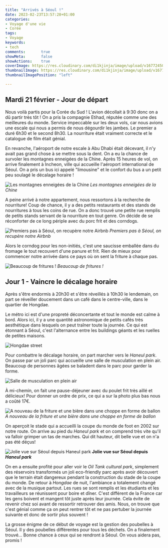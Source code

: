 ```yaml
---
title: "Arrivés à Séoul !"
date: 2023-02-23T13:57:28+01:00
categories:
- Voyage d'une vie
- Corée
tags:
- Voyage
keywords:
- tech
comments:       true
showMeta:       false
showActions:    true
coverImage: https://res.cloudinary.com/di1kjinja/image/upload/v1677245016/post_1/first_day.jpg
thumbnailImage: https://res.cloudinary.com/di1kjinja/image/upload/v1677245016/post_1/first_day.jpg
thumbnailImagePosition: "left"

---
```



## **Mardi 21 février - Jour de départ**

Nous voilà partis pour la Corée du Sud ! L'avion décollait à 9:30 donc on a dû partir très tôt ! On a pris la compagnie Etihad, réputée comme une des meilleures du monde. Service impeccable sur les deux vols, car nous avions une escale qui nous a permis de nous dégourdir les jambes. Le premier a duré 6h30 et le second 8h30. La nourriture était vraiment correcte et le catalogue de film était génial.

En revanche, l'aéroport de notre escale à Abu Dhabi était décevant, il n'y avait pas grand chose à se mettre sous la dent. On a eu la chance de survoler les montagnes enneigées de la Chine. Après 15 heures de vol, on arrive finalement à Incheon, ville qui accueille l'aéroport international de Séoul. On a pris un bus ici appelé "limousine" et le confort du bus a un petit peu soulagé le décalage horaire !

![Les montagnes enneigées de la Chine](https://res.cloudinary.com/di1kjinja/image/upload/v1677244932/post_1/avion_neige.jpg)
*Les montagnes enneigées de la Chine*

A peine arrivé à notre appartement, nous ressortons à la recherche de nourriture! Coup de chance, il y a des petits restaurants et des stands de nourritures à tous les coins de rue. On a donc trouvé une petite rue remplis de petits stands servant de la nourriture en tout genre. On décide de se réconforter de ce long périple avec du porc frit et des corndogs. 

![Premiers pas à Séoul, on recupère notre Airbnb](https://res.cloudinary.com/di1kjinja/image/upload/v1677243599/post_1/first_step.jpg)
*Premiers pas à Séoul, on recupère notre Airbnb*

Alors le corndog pour les non-initiés, c'est une saucisse emballée dans du fromage le tout recouvert d'une panure et frit. Rien de mieux pour commencer notre arrivée dans ce pays où on sent la friture à chaque pas.

![Beaucoup de fritures !](https://res.cloudinary.com/di1kjinja/image/upload/v1677243600/post_1/friture.jpg)
*Beaucoup de fritures !*

## **Jour 1 - Vaincre le décalage horaire**

Après s'être endormis à 20h30 et s'être réveillés à 10h30 le lendemain, on part se réveiller doucement dans un café dans le centre-ville, dans le quartier de Hongdae.

Le métro ici est d'une propreté déconcertante et tout le monde est calme à bord. Alors ici, il y a une quantité astronomique de petits cafés très aesthétique dans lesquels on peut traîner toute la journée. Ce qui est étonnant à Séoul, c'est l'alternance entre les buildings géants et les ruelles de petites maisons.

![Hongdae street](https://res.cloudinary.com/di1kjinja/image/upload/v1677243606/post_1/hongdae_day.jpg)

Pour combattre le décalage horaire, on part marcher vers le *Haneul park*. On passe par un joli parc qui accueille une salle de musculation en plein air. Beaucoup de personnes âgées se baladent dans le parc pour garder la forme. 

![Salle de musculation en plein air](https://res.cloudinary.com/di1kjinja/image/upload/v1677243612/post_1/musculationpark.jpg)

À mi-chemin, on fait une pause-déjeuner avec du poulet frit très aillé et délicieux! Pour donner un ordre de prix, ce qui a sur la photo plus bas nous a coûté 17€.

![A nouveau de la friture et une bière dans une choppe en forme de ballon](https://res.cloudinary.com/di1kjinja/image/upload/v1677243599/post_1/poulet_frit.jpg)
*A nouveau de la friture et une bière dans une choppe en forme de ballon*

On aperçoit le stade qui a accueilli la coupe du monde de foot en 2002 sur notre route. On arrive au pied du *Haneul park* et on comprend très vite qu'il va falloir grimper un tas de marches. Qui dit hauteur, dit belle vue et on n'a pas été déçus! 

![Jolie vue sur Séoul depuis *Haneul park*](https://res.cloudinary.com/di1kjinja/image/upload/v1677243518/post_1/haneul_park.jpg)
**Jolie vue sur Séoul depuis *Haneul park***

On en a ensuite profité pour aller voir le *Oil Tank cultural park*, simplement des réservoirs transformés un joli eco-friendly parc après avoir découvert que le terrain était dangereux pendant la construction du stade de la coupe du monde. De retour à *Hongdae* de nuit, l'ambiance a totalement changé avec de la musique partout. Les rues se sont remplis et les étudiants et les travailleurs se réunissent pour boire et dîner. C'est différent de la France car les gens boivent et mangent tôt juste après leur journée. Cela évite de revenir chez soi avant de ressortir retrouver des amis. Nous, on trouve que c'est génial comme ça on peut rentrer tôt et ne pas pertuber la journée suivante et donc de sortir plus souvent ! 

La grosse énigme de ce début de voyage est la gestion des poubelles à Séoul. Il y des poubelles différentes pour tous les déchets. On a finalement trouvé... Bonne chance à ceux qui se rendront à Séoul. On vous aidera pas, promis !

